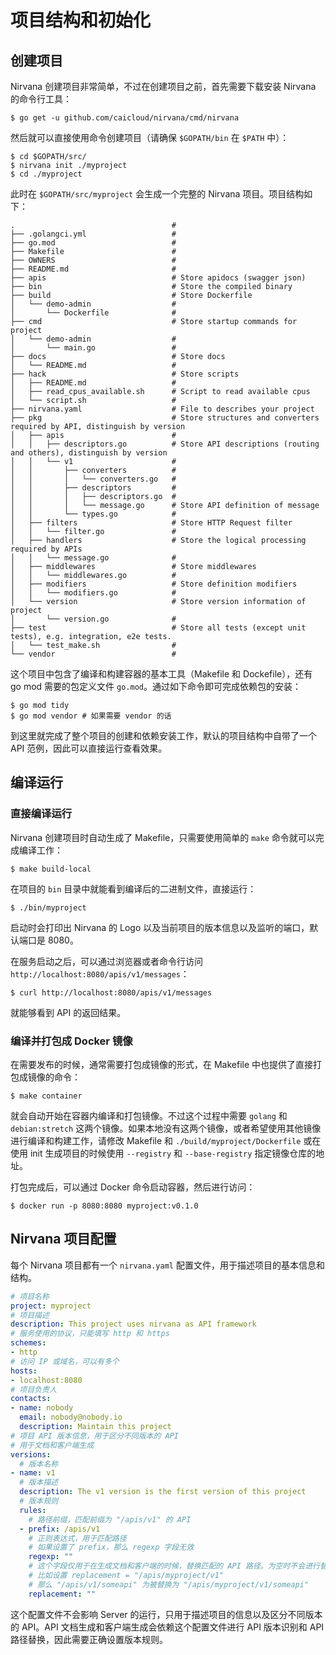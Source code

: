 # 项目结构和初始化

## 创建项目

Nirvana 创建项目非常简单，不过在创建项目之前，首先需要下载安装 Nirvana 的命令行工具：

```
$ go get -u github.com/caicloud/nirvana/cmd/nirvana
```

然后就可以直接使用命令创建项目（请确保 `$GOPATH/bin` 在 `$PATH` 中）：

```
$ cd $GOPATH/src/
$ nirvana init ./myproject
$ cd ./myproject
```

此时在 `$GOPATH/src/myproject` 会生成一个完整的 Nirvana 项目。项目结构如下：

```
.                                   #
├── .golangci.yml                   #
├── go.mod                          #
├── Makefile                        #
├── OWNERS                          #
├── README.md                       #
├── apis                            # Store apidocs (swagger json)
├── bin                             # Store the compiled binary
├── build                           # Store Dockerfile
│   └── demo-admin                  #
│       └── Dockerfile              #
├── cmd                             # Store startup commands for project
│   └── demo-admin                  #
│       └── main.go                 #
├── docs                            # Store docs
│   └── README.md                   #
├── hack                            # Store scripts
│   ├── README.md                   #
│   ├── read_cpus_available.sh      # Script to read available cpus
│   └── script.sh                   #
├── nirvana.yaml                    # File to describes your project
├── pkg                             # Store structures and converters required by API, distinguish by version
│   ├── apis                        #
│   │   ├── descriptors.go          # Store API descriptions (routing and others), distinguish by version
│   │   └── v1                      #
│   │       ├── converters          #
│   │       │   └── converters.go   #
│   │       ├── descriptors         #
│   │       │   ├── descriptors.go  #
│   │       │   └── message.go      # Store API definition of message
│   │       └── types.go            #
│   ├── filters                     # Store HTTP Request filter
│   │   └── filter.go               #
│   ├── handlers                    # Store the logical processing required by APIs
│   │   └── message.go              #
│   ├── middlewares                 # Store middlewares
│   │   └── middlewares.go          #
│   ├── modifiers                   # Store definition modifiers
│   │   └── modifiers.go            #
│   └── version                     # Store version information of project
│       └── version.go              #
├── test                            # Store all tests (except unit tests), e.g. integration, e2e tests.
│   └── test_make.sh                #
└── vendor                          #
```

这个项目中包含了编译和构建容器的基本工具（Makefile 和 Dockefile），还有 go mod 需要的包定义文件 `go.mod`。通过如下命令即可完成依赖包的安装：

```
$ go mod tidy
$ go mod vendor # 如果需要 vendor 的话
```

到这里就完成了整个项目的创建和依赖安装工作，默认的项目结构中自带了一个 API 范例，因此可以直接运行查看效果。

## 编译运行

### 直接编译运行

Nirvana 创建项目时自动生成了 Makefile，只需要使用简单的 `make` 命令就可以完成编译工作：

```
$ make build-local
```

在项目的 `bin` 目录中就能看到编译后的二进制文件，直接运行：

```
$ ./bin/myproject
```

启动时会打印出 Nirvana 的 Logo 以及当前项目的版本信息以及监听的端口，默认端口是 8080。

在服务启动之后，可以通过浏览器或者命令行访问 `http://localhost:8080/apis/v1/messages`：

```
$ curl http://localhost:8080/apis/v1/messages
```

就能够看到 API 的返回结果。

### 编译并打包成 Docker 镜像

在需要发布的时候，通常需要打包成镜像的形式，在 Makefile 中也提供了直接打包成镜像的命令：

```
$ make container
```

就会自动开始在容器内编译和打包镜像。不过这个过程中需要 `golang` 和 `debian:stretch` 这两个镜像。如果本地没有这两个镜像，或者希望使用其他镜像进行编译和构建工作，请修改 Makefile 和 `./build/myproject/Dockerfile` 或在使用 init 生成项目的时候使用 `--registry` 和 `--base-registry` 指定镜像仓库的地址。

打包完成后，可以通过 Docker 命令启动容器，然后进行访问：

```
$ docker run -p 8080:8080 myproject:v0.1.0
```

## Nirvana 项目配置

每个 Nirvana 项目都有一个 `nirvana.yaml` 配置文件，用于描述项目的基本信息和结构。

```yaml
# 项目名称
project: myproject
# 项目描述
description: This project uses nirvana as API framework
# 服务使用的协议，只能填写 http 和 https
schemes:
- http
# 访问 IP 或域名，可以有多个
hosts:
- localhost:8080
# 项目负责人
contacts:
- name: nobody
  email: nobody@nobody.io
  description: Maintain this project
# 项目 API 版本信息，用于区分不同版本的 API
# 用于文档和客户端生成
versions:
  # 版本名称
- name: v1
  # 版本描述
  description: The v1 version is the first version of this project
  # 版本规则
  rules:
    # 路径前缀，匹配前缀为 "/apis/v1" 的 API
  - prefix: /apis/v1
    # 正则表达式，用于匹配路径
    # 如果设置了 prefix，那么 regexp 字段无效
    regexp: ""
    # 这个字段仅用于在生成文档和客户端的时候，替换匹配的 API 路径。为空时不会进行替换。
    # 比如设置 replacement = "/apis/myproject/v1"
    # 那么 "/apis/v1/someapi" 为被替换为 "/apis/myproject/v1/someapi"
    replacement: ""
```

这个配置文件不会影响 Server 的运行，只用于描述项目的信息以及区分不同版本的 API。API 文档生成和客户端生成会依赖这个配置文件进行 API 版本识别和 API 路径替换，因此需要正确设置版本规则。
